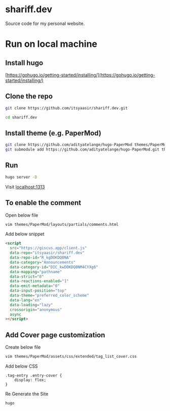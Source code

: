 # shariff.dev

Source code for my personal website.

# Run on local machine

## Install hugo

[https://gohugo.io/getting-started/installing/](https://gohugo.io/getting-started/installing/)

## Clone the repo

```sh
git clone https://github.com/itsyaasir/shariff.dev.git
```

```sh
cd shariff.dev


```

## Install theme (e.g. PaperMod)

```sh
git clone https://github.com/adityatelange/hugo-PaperMod themes/PaperMod
git submodule add https://github.com/adityatelange/hugo-PaperMod.git themes/PaperMod
```

## Run

```sh
hugo server -D
```

Visit [localhost:1313](http://localhost:1313)

## To enable the comment

Open below file

```sh
vim themes/PaperMod/layouts/partials/comments.html
```

Add below snippet

```html
<script
  src="https://giscus.app/client.js"
  data-repo="itsyaasir/shariff.dev"
  data-repo-id="R_kgDOKDQ0NA"
  data-category="Announcements"
  data-category-id="DIC_kwDOKDQ0NM4CYXg6"
  data-mapping="pathname"
  data-strict="0"
  data-reactions-enabled="1"
  data-emit-metadata="0"
  data-input-position="top"
  data-theme="preferred_color_scheme"
  data-lang="en"
  data-loading="lazy"
  crossorigin="anonymous"
  async
></script>
```

## Add Cover page customization

Create below file

```sh
vim themes/PaperMod/assets/css/extended/tag_list_cover.css 
```

Add below CSS

```
.tag-entry .entry-cover {
    display: flex;
}
```

Re Generate the Site

```
hugo
```
